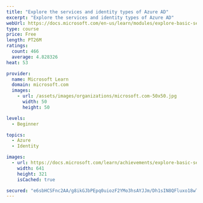```yaml
---
title: "Explore the services and identity types of Azure AD"
excerpt: "Explore the services and identity types of Azure AD"
webUrl: https://docs.microsoft.com/en-us/learn/modules/explore-basic-services-identity-types/
type: course
price: Free
length: PT26M
ratings:
  count: 466
  average: 4.828326
heat: 53

provider:
  name: Microsoft Learn
  domain: microsoft.com
  images:
    - url: /assets/images/organizations/microsoft.com-50x50.jpg
      width: 50
      height: 50

levels:
  - Beginner

topics:
  - Azure
  - Identity

images:
  - url: https://docs.microsoft.com/learn/achievements/explore-basic-services-identity-types-azure-active-directory-social.png
    width: 641
    height: 321
    isCached: true

secured: "e6sbHCSFnc2AA/g8ikGJbPEpq0uiozF2YMo3hsAYJJm/Dh1sIN8QFluxo18wTsSosyOboybypH9M0PZ1t2rvsWJ7oL2mxHlhSVwBVCS2qb0ipMS+lh/nhr0Tu1bwF9GINa+ZidzqX5bGc+RaWcqc0bRrNOmPPfqwGGnOS8FX23pL/m8clh+SCkFy7j7F8YfY7d4oFKHjFWIlSaYPsrBEwa5LVuxpd/V8WKZWo2lNustKEovDNnr8Q1k6YSS32PvTG9zk9kYtJyxk8qdMiwbZlQqLItMh5LMI0kRn89D8/+gwzKHvC15davouxf5NkEy4ft0TLnldB0XpqUluU0rnoTz7P+GJoGISkC6mE6lxZemo9LaXDtLO3JBQrU7bApz8M083qL2zOOCGDx+bkKf86tFha+r3Rc7AWp4tpFttJ+8=;oVK7JB1x5cZF/cQa9hm9HQ=="
---
```


